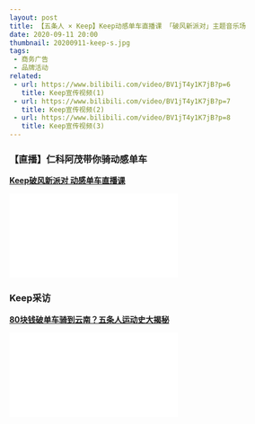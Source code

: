 ```yaml
---
layout: post
title: 【五条人 × Keep】Keep动感单车直播课 「破风新派对」主题音乐场
date: 2020-09-11 20:00
thumbnail: 20200911-keep-s.jpg
tags:
 - 商务广告
 - 品牌活动
related:
 - url: https://www.bilibili.com/video/BV1jT4y1K7jB?p=6
   title: Keep宣传视频(1)
 - url: https://www.bilibili.com/video/BV1jT4y1K7jB?p=7
   title: Keep宣传视频(2)
 - url: https://www.bilibili.com/video/BV1jT4y1K7jB?p=8
   title: Keep宣传视频(3)
---
```


### 【直播】仁科阿茂带你骑动感单车

[**Keep破风新派对 动感单车直播课**](https://www.bilibili.com/video/BV1jT4y1K7jB?p=4)
<div class="iframe-container"><iframe class="responsive-iframe" src="//player.bilibili.com/player.html?aid=928718110&bvid=BV1jT4y1K7jB&cid=286334642&page=4" frameborder="no" allowfullscreen="true"></iframe></div>

### Keep采访

[**80块钱破单车骑到云南？五条人运动史大揭秘**](https://www.bilibili.com/video/BV1h5411j79v)
<div class="iframe-container"><iframe class="responsive-iframe" src="//player.bilibili.com/player.html?aid=457278553&bvid=BV1h5411j79v&cid=240178999&page=1" frameborder="no" allowfullscreen="true"></iframe></div>